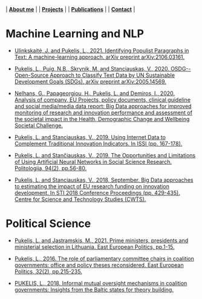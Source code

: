 
| [**About me**](https://lukas-pukelis.github.io/) | |  [**Projects**](projects.md) | | [**Publications**](publications.md) | | [**Contact**]() | 


# Machine Learning and NLP


* [Ulinkskaitė, J. and Pukelis, L., 2021. Identifying Populist Paragraphs in Text: A machine-learning approach. arXiv preprint arXiv:2106.03161.](https://arxiv.org/pdf/2106.03161.pdf)

* [Pukelis, L., Puig, N.B., Skrynik, M. and Stanciauskas, V., 2020. OSDG--Open-Source Approach to Classify Text Data by UN Sustainable Development Goals (SDGs). arXiv preprint arXiv:2005.14569.](https://arxiv.org/pdf/2005.14569.pdf)


* [Nelhans, G., Papageorgiou, H., Pukelis, L. and Demiros, I., 2020. Analysis of company, EU Projects, policy documents, clinical guideline and social media/media data report: Big Data approaches for improved monitoring of research and innovation performance and assessment of the societal impact in the Health, Demographic Change and Wellbeing Societal Challenge.](https://www.diva-portal.org/smash/get/diva2:1514979/FULLTEXT01.pdf)

* [Pukelis, L. and Stanciauskas, V., 2019. Using Internet Data to Complement Traditional Innovation Indicators. In ISSI (pp. 167-178).](https://www.ippapublicpolicy.org/file/paper/5d073ea805eb6.pdf)

* [Pukelis, L. and Stančiauskas, V., 2019. The Opportunities and Limitations of Using Artificial Neural Networks in Social Science Research. Politologija, 94(2), pp.56-80.](https://www.zurnalai.vu.lt/politologija/article/download/13335/12252)

* [Pukelis, L. and Stanciauskas, V., 2018, September. Big Data approaches to estimating the impact of EU research funding on innovation development. In STI 2018 Conference Proceedings (pp. 429-435). Centre for Science and Technology Studies (CWTS).](https://scholarlypublications.universiteitleiden.nl/access/item%3A2721842/view)


# Political Science

* [Pukelis, L. and Jastramskis, M., 2021. Prime ministers, presidents and ministerial selection in Lithuania. East European Politics, pp.1-15.](https://www.tandfonline.com/doi/abs/10.1080/21599165.2021.1873776)

* [Pukelis, L., 2016. The role of parliamentary committee chairs in coalition governments: office and policy theses reconsidered. East European Politics, 32(2), pp.215-235.](https://www.tandfonline.com/doi/abs/10.1080/21599165.2016.1154844)

* [PUKELIS, L., 2018. Informal mutual oversight mechanisms in coalition governments: Insights from the Baltic states for theory building.](https://www.riigikogu.ee/wpcms/wp-content/uploads/2016/11/Informal-mutual-oversight-mechanisms-in-coalition-governments-Insights-from-the-Baltic-states-for-theory-building-PDF-423MB.pdf)


